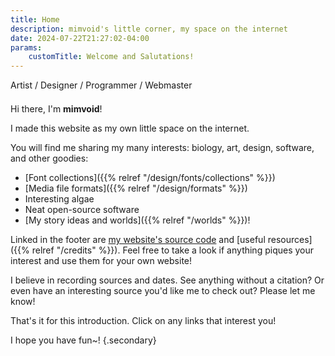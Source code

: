 ```yaml
---
title: Home
description: mimvoid's little corner, my space on the internet
date: 2024-07-22T21:27:02-04:00
params:
    customTitle: Welcome and Salutations!
---
```


<div style="margin-bottom: 1.5em">
    <span class="secondary">Artist</span>
    / <span class="secondary">Designer</span>
    / <span class="secondary">Programmer</span>
    / <span class="secondary">Webmaster</span>
</div>

Hi there, I'm **mimvoid**!

I made this website as my own little space on the internet.

You will find me sharing my many interests:
<span class="secondary">biology, art, design, software,</span>
and other goodies:

- [Font collections]({{% relref "/design/fonts/collections" %}})
- [Media file formats]({{% relref "/design/formats" %}})
- Interesting algae
- Neat open-source software
- [My story ideas and worlds]({{% relref "/worlds" %}})!

Linked in the footer are [my website's source code](https://github.com/mimvoid/neocities-site)
and [useful resources]({{% relref "/credits" %}}).
Feel free to take a look if anything piques your interest
and use them for your own website!

I believe in recording sources and dates. See anything without a citation?
Or even have an interesting source you'd like me to check out? Please let me know!

That's it for this introduction. Click on any links that interest you!

I hope you have fun~!
{.secondary}

